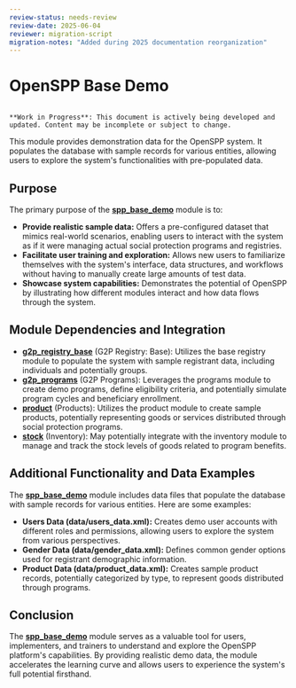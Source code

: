 ```yaml
---
review-status: needs-review
review-date: 2025-06-04
reviewer: migration-script
migration-notes: "Added during 2025 documentation reorganization"
---
```


# OpenSPP Base Demo

```{warning}

**Work in Progress**: This document is actively being developed and updated. Content may be incomplete or subject to change.
```

This module provides demonstration data for the OpenSPP system. It populates the database with sample records for various entities, allowing users to explore the system's functionalities with pre-populated data.

## Purpose

The primary purpose of the **[spp_base_demo](spp_base_demo)** module is to:

* **Provide realistic sample data:**  Offers a pre-configured dataset that mimics real-world scenarios, enabling users to interact with the system as if it were managing actual social protection programs and registries.
* **Facilitate user training and exploration:** Allows new users to familiarize themselves with the system's interface, data structures, and workflows without having to manually create large amounts of test data.
* **Showcase system capabilities:** Demonstrates the potential of OpenSPP by illustrating how different modules interact and how data flows through the system.

## Module Dependencies and Integration

* **[g2p_registry_base](g2p_registry_base)** (G2P Registry: Base):  Utilizes the base registry module to populate the system with sample registrant data, including individuals and potentially groups.
* **[g2p_programs](g2p_programs)** (G2P Programs):  Leverages the programs module to create demo programs, define eligibility criteria, and potentially simulate program cycles and beneficiary enrollment.
* **[product](product)** (Products): Utilizes the product module to create sample products, potentially representing goods or services distributed through social protection programs. 
* **[stock](stock)** (Inventory):  May potentially integrate with the inventory module to manage and track the stock levels of goods related to program benefits.

## Additional Functionality and Data Examples

The **[spp_base_demo](spp_base_demo)** module includes data files that populate the database with sample records for various entities. Here are some examples:

* **Users Data (data/users_data.xml):**  Creates demo user accounts with different roles and permissions, allowing users to explore the system from various perspectives.
* **Gender Data (data/gender_data.xml):** Defines common gender options used for registrant demographic information. 
* **Product Data (data/product_data.xml):**  Creates sample product records, potentially categorized by type, to represent goods distributed through programs.

## Conclusion

The **[spp_base_demo](spp_base_demo)** module serves as a valuable tool for users, implementers, and trainers to understand and explore the OpenSPP platform's capabilities. By providing realistic demo data, the module accelerates the learning curve and allows users to experience the system's full potential firsthand. 
